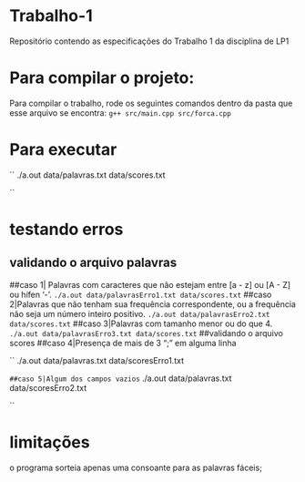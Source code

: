  # Trabalho-1
Repositório contendo as especificações do Trabalho 1 da disciplina de LP1

# Para compilar o projeto:
Para compilar o trabalho, rode os seguintes comandos dentro da pasta que esse arquivo se encontra:
``
g++ src/main.cpp src/forca.cpp
``
# Para executar 
``
./a.out data/palavras.txt data/scores.txt

``
# testando erros

## validando o arquivo palavras
##caso 1| Palavras com caracteres que não estejam entre [a - z] ou [A - Z] ou hífen ‘-’. 
``
./a.out data/palavrasErro1.txt data/scores.txt
``
##caso 2|Palavras que não tenham sua frequência correspondente, ou a frequência não seja um número inteiro positivo.
``
./a.out data/palavrasErro2.txt data/scores.txt
``
##caso 3|Palavras com tamanho menor ou do que 4.
``
./a.out data/palavrasErro3.txt data/scores.txt
``
##validando o arquivo scores
##caso 4|Presença de mais de 3 “;” em alguma linha

``
./a.out data/palavras.txt data/scoresErro1.txt

``
##caso 5|Algum dos campos vazios
``
./a.out data/palavras.txt data/scoresErro2.txt

``
# limitações
o programa sorteia apenas uma consoante para as palavras fáceis;
